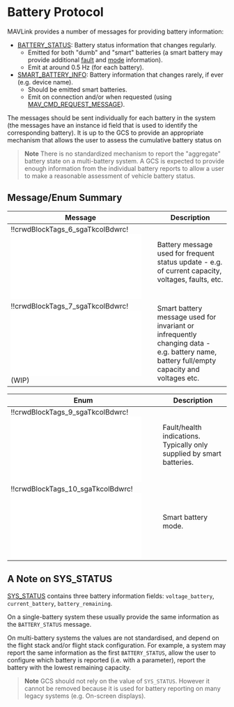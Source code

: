 # Battery Protocol

MAVLink provides a number of messages for providing battery information:
- [BATTERY_STATUS](#BATTERY_STATUS): Battery status information that changes regularly.
  - Emitted for both "dumb" and "smart" batteries (a smart battery may provide additional [fault](#MAV_BATTERY_FAULT) and [mode](MAV_BATTERY_MODE) information).
  - Emit at around 0.5 Hz (for each battery).
- [SMART_BATTERY_INFO](#SMART_BATTERY_INFO): Battery information that changes rarely, if ever (e.g. device name).
  - Should be emitted smart batteries.
  - Emit on connection and/or when requested (using [MAV_CMD_REQUEST_MESSAGE](../messages/common.md#MAV_CMD_REQUEST_MESSAGE)).

The messages should be sent individually for each battery in the system (the messages have an instance id field that is used to identify the corresponding battery). It is up to the GCS to provide an appropriate mechanism that allows the user to assess the cumulative battery status on

> **Note** There is no standardized mechanism to report the "aggregate" battery state on a multi-battery system. A GCS is expected to provide enough information from the individual battery reports to allow a user to make a reasonable assessment of vehicle battery status.


## Message/Enum Summary

| Message                                                                                                 | Description                                                                                                                               |
| ------------------------------------------------------------------------------------------------------- | ----------------------------------------------------------------------------------------------------------------------------------------- |
| !!crwdBlockTags_6_sgaTkcolBdwrc!![BATTERY_STATUS](../messages/common.md#BATTERY_STATUS)               | Battery message used for frequent status update - e.g. of current capacity, voltages, faults, etc.                                        |
| !!crwdBlockTags_7_sgaTkcolBdwrc!![SMART_BATTERY_INFO](../messages/common.md#SMART_BATTERY_INFO) (WIP) | Smart battery message used for invariant or infrequently changing data - e.g. battery name, battery full/empty capacity and voltages etc. |


| Enum                                                                                            | Description                                                           |
| ----------------------------------------------------------------------------------------------- | --------------------------------------------------------------------- |
| !!crwdBlockTags_9_sgaTkcolBdwrc!![MAV_BATTERY_FAULT](../messages/common.md#MAV_BATTERY_FAULT) | Fault/health indications. Typically only supplied by smart batteries. |
| !!crwdBlockTags_10_sgaTkcolBdwrc!![MAV_BATTERY_MODE](../messages/common.md#MAV_BATTERY_MODE)  | Smart battery mode.                                                   |


## A Note on SYS_STATUS

[SYS_STATUS](../messages/common.md#SYS_STATUS) contains three battery information fields: `voltage_battery`, `current_battery`, `battery_remaining`.

On a single-battery system these usually provide the same information as the `BATTERY_STATUS` message.

On multi-battery systems the values are not standardised, and depend on the flight stack and/or flight stack configuration. For example, a system may report the same information as the first `BATTERY_STATUS`, allow the user to configure which battery is reported (i.e. with a parameter), report the battery with the lowest remaining capacity.

> **Note** GCS should not rely on the value of `SYS_STATUS`. However it cannot be removed because it is used for battery reporting on many legacy systems (e.g. On-screen displays).

